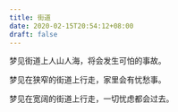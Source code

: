 ```yaml
---
title: 街道
date: 2020-02-15T20:54:12+08:00
draft: false
---
```


梦见街道上人山人海，将会发生可怕的事故。

梦见在狭窄的街道上行走，家里会有忧愁事。

梦见在宽阔的街道上行走，一切忧虑都会过去。